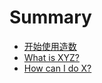 # Summary

* [开始使用造数](README.md)
* [What is XYZ?](first-question.md)
* [How can I do X?](second-question.md)

